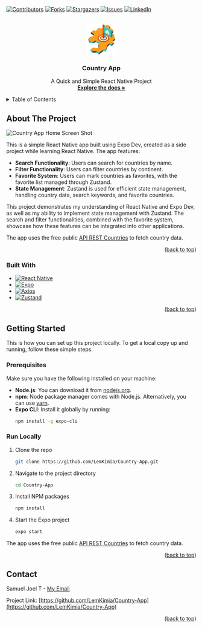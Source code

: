 <!-- Improved compatibility of back to top link: See: https://github.com/othneildrew/Best-README-Template/pull/73 -->
<a id="readme-top"></a>
<!--
*** Thanks for checking out the Best-README-Template. If you have a suggestion
*** that would make this better, please fork the repo and create a pull request
*** or simply open an issue with the tag "enhancement".
*** Don't forget to give the project a star!
*** Thanks again! Now go create something AMAZING! :D
-->



<!-- PROJECT SHIELDS -->
<!--
*** I'm using markdown "reference style" links for readability.
*** Reference links are enclosed in brackets [ ] instead of parentheses ( ).
*** See the bottom of this document for the declaration of the reference variables
*** for contributors-url, forks-url, etc. This is an optional, concise syntax you may use.
*** https://www.markdownguide.org/basic-syntax/#reference-style-links
-->
[![Contributors][contributors-shield]][contributors-url]
[![Forks][forks-shield]][forks-url]
[![Stargazers][stars-shield]][stars-url]
[![Issues][issues-shield]][issues-url]
[![LinkedIn][linkedin-shield]][linkedin-url]



<!-- PROJECT LOGO -->
<br />
<div align="center">
  <a href="https://github.com/LemKimia/Country-App">
    <img src="assets/country-app-icon.png" alt="Logo" width="80" height="80">
  </a>

<h3 align="center">Country App</h3>

  <p align="center">
    A Quick and Simple React Native Project
    <br />
    <a href="https://github.com/LemKimia/Country-App"><strong>Explore the docs »</strong></a>
    <br />
  </p>
</div>



<!-- TABLE OF CONTENTS -->
<details>
  <summary>Table of Contents</summary>
  <ol>
    <li>
      <a href="#about-the-project">About The Project</a>
      <ul>
        <li><a href="#built-with">Built With</a></li>
      </ul>
    </li>
    <li>
      <a href="#getting-started">Getting Started</a>
      <ul>
        <li><a href="#prerequisites">Prerequisites</a></li>
        <li><a href="#run-locally">Run Locally</a></li>
      </ul>
    </li>
    <li><a href="#usage">Usage</a></li>
    <li><a href="#contact">Contact</a></li>
  </ol>
</details>



<!-- ABOUT THE PROJECT -->
## About The Project

![Country App Home Screen Shot](https://github.com/user-attachments/assets/7831deaa-31c7-4f31-8a6e-1ca17536d375)

This is a simple React Native app built using Expo Dev, created as a side project while learning React Native. 
The app features:

* __Search Functionality__: Users can search for countries by name.
* __Filter Functionality__: Users can filter countries by continent.
* __Favorite System__: Users can mark countries as favorites, with the favorite list managed through Zustand.
* __State Management__: Zustand is used for efficient state management, handling country data, search keywords, and favorite countries.

This project demonstrates my understanding of React Native and Expo Dev, as well as my ability to implement state management with Zustand. 
The search and filter functionalities, combined with the favorite system, showcase how these features can be integrated into other applications.

The app uses the free public [API REST Countries](https://restcountries.com/) to fetch country data.

<p align="right">(<a href="#readme-top">back to top</a>)</p>



### Built With

* [![React Native][ReactNative]][ReactNative-url]
* [![Expo][Expo.dev]][Expo-url]
* [![Axios][Axios]][Axios-url]
* [![Zustand][Zustand]][Zustand-url]

<p align="right">(<a href="#readme-top">back to top</a>)</p>



<!-- GETTING STARTED -->
## Getting Started

This is how you can set up this project locally. To get a local copy up and running, follow these simple steps.

### Prerequisites

Make sure you have the following installed on your machine:
- **Node.js**: You can download it from [nodejs.org](https://nodejs.org/).
- **npm**: Node package manager comes with Node.js. Alternatively, you can use [yarn](https://classic.yarnpkg.com/en/docs/install).
- **Expo CLI**: Install it globally by running:
   ```sh
   npm install -g expo-cli
   ```

### Run Locally

1. Clone the repo
   ```sh
   git clone https://github.com/LemKimia/Country-App.git
   ```
2. Navigate to the project directory
   ```sh
   cd Country-App
   ```
3. Install NPM packages
   ```sh
   npm install
   ```
4. Start the Expo project
   ```sh
   expo start
   ```

The app uses the free public [API REST Countries](https://restcountries.com/) to fetch country data.

<p align="right">(<a href="#readme-top">back to top</a>)</p>



<!-- CONTACT -->
## Contact

Samuel Joel T - [My Email](samueljoel464@gmail.com)

Project Link: [https://github.com/LemKimia/Country-App](https://github.com/LemKimia/Country-App)

<p align="right">(<a href="#readme-top">back to top</a>)</p>



<!-- MARKDOWN LINKS & IMAGES -->
<!-- https://www.markdownguide.org/basic-syntax/#reference-style-links -->
[contributors-shield]: https://img.shields.io/github/contributors/LemKimia/Country-App.svg?style=for-the-badge
[contributors-url]: https://github.com/LemKimia/Country-App/graphs/contributors
[forks-shield]: https://img.shields.io/github/forks/LemKimia/Country-App.svg?style=for-the-badge
[forks-url]: https://github.com/LemKimia/Country-App/network/members
[stars-shield]: https://img.shields.io/github/stars/LemKimia/Country-App.svg?style=for-the-badge
[stars-url]: https://github.com/LemKimia/Country-App/stargazers
[issues-shield]: https://img.shields.io/github/issues/LemKimia/Country-App.svg?style=for-the-badge
[issues-url]: https://github.com/LemKimia/Country-App/issues
[license-shield]: https://img.shields.io/github/license/LemKimia/Country-App.svg?style=for-the-badge
[license-url]: https://github.com/LemKimia/Country-App/blob/master/LICENSE.txt
[linkedin-shield]: https://img.shields.io/badge/-LinkedIn-black.svg?style=for-the-badge&logo=linkedin&colorB=555
[linkedin-url]: https://linkedin.com/in/samueljoelt
[ReactNative]: https://img.shields.io/badge/React_Native-20232A?style=for-the-badge&logo=react&logoColor=61DAFB
[ReactNative-url]: https://reactnative.dev/
[Expo.dev]: https://img.shields.io/badge/Expo-000020?style=for-the-badge&logo=expo&logoColor=white
[Expo-url]: https://expo.dev/
[Axios]: https://img.shields.io/badge/Axios-5A29E4?style=for-the-badge&logo=axios&logoColor=white
[Axios-url]: https://axios-http.com/
[Zustand]: https://img.shields.io/badge/Zustand-775bb5?style=for-the-badge&logo=&logoColor=white
[Zustand-url]: https://zustand-demo.pmnd.rs/
[NodeJs-url]: https://nodejs.org